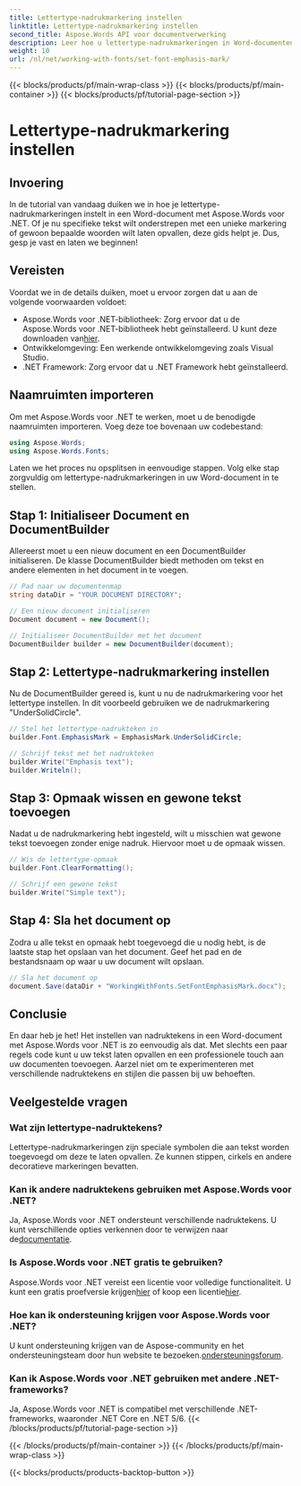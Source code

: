 ```yaml
---
title: Lettertype-nadrukmarkering instellen
linktitle: Lettertype-nadrukmarkering instellen
second_title: Aspose.Words API voor documentverwerking
description: Leer hoe u lettertype-nadrukmarkeringen in Word-documenten instelt met Aspose.Words voor .NET met deze gedetailleerde, stapsgewijze handleiding. Perfect voor .NET-ontwikkelaars.
weight: 10
url: /nl/net/working-with-fonts/set-font-emphasis-mark/
---
```


{{< blocks/products/pf/main-wrap-class >}}
{{< blocks/products/pf/main-container >}}
{{< blocks/products/pf/tutorial-page-section >}}

# Lettertype-nadrukmarkering instellen

## Invoering

In de tutorial van vandaag duiken we in hoe je lettertype-nadrukmarkeringen instelt in een Word-document met Aspose.Words voor .NET. Of je nu specifieke tekst wilt onderstrepen met een unieke markering of gewoon bepaalde woorden wilt laten opvallen, deze gids helpt je. Dus, gesp je vast en laten we beginnen!

## Vereisten

Voordat we in de details duiken, moet u ervoor zorgen dat u aan de volgende voorwaarden voldoet:

-  Aspose.Words voor .NET-bibliotheek: Zorg ervoor dat u de Aspose.Words voor .NET-bibliotheek hebt geïnstalleerd. U kunt deze downloaden van[hier](https://releases.aspose.com/words/net/).
- Ontwikkelomgeving: Een werkende ontwikkelomgeving zoals Visual Studio.
- .NET Framework: Zorg ervoor dat u .NET Framework hebt geïnstalleerd.

## Naamruimten importeren

Om met Aspose.Words voor .NET te werken, moet u de benodigde naamruimten importeren. Voeg deze toe bovenaan uw codebestand:

```csharp
using Aspose.Words;
using Aspose.Words.Fonts;
```

Laten we het proces nu opsplitsen in eenvoudige stappen. Volg elke stap zorgvuldig om lettertype-nadrukmarkeringen in uw Word-document in te stellen.

## Stap 1: Initialiseer Document en DocumentBuilder

Allereerst moet u een nieuw document en een DocumentBuilder initialiseren. De klasse DocumentBuilder biedt methoden om tekst en andere elementen in het document in te voegen.

```csharp
// Pad naar uw documentenmap
string dataDir = "YOUR DOCUMENT DIRECTORY";

// Een nieuw document initialiseren
Document document = new Document();

// Initialiseer DocumentBuilder met het document
DocumentBuilder builder = new DocumentBuilder(document);
```

## Stap 2: Lettertype-nadrukmarkering instellen

Nu de DocumentBuilder gereed is, kunt u nu de nadrukmarkering voor het lettertype instellen. In dit voorbeeld gebruiken we de nadrukmarkering "UnderSolidCircle".

```csharp
// Stel het lettertype-nadrukteken in
builder.Font.EmphasisMark = EmphasisMark.UnderSolidCircle;

// Schrijf tekst met het nadrukteken
builder.Write("Emphasis text");
builder.Writeln();
```

## Stap 3: Opmaak wissen en gewone tekst toevoegen

Nadat u de nadrukmarkering hebt ingesteld, wilt u misschien wat gewone tekst toevoegen zonder enige nadruk. Hiervoor moet u de opmaak wissen.

```csharp
// Wis de lettertype-opmaak
builder.Font.ClearFormatting();

// Schrijf een gewone tekst
builder.Write("Simple text");
```

## Stap 4: Sla het document op

Zodra u alle tekst en opmaak hebt toegevoegd die u nodig hebt, is de laatste stap het opslaan van het document. Geef het pad en de bestandsnaam op waar u uw document wilt opslaan.

```csharp
// Sla het document op
document.Save(dataDir + "WorkingWithFonts.SetFontEmphasisMark.docx");
```

## Conclusie

En daar heb je het! Het instellen van nadruktekens in een Word-document met Aspose.Words voor .NET is zo eenvoudig als dat. Met slechts een paar regels code kunt u uw tekst laten opvallen en een professionele touch aan uw documenten toevoegen. Aarzel niet om te experimenteren met verschillende nadruktekens en stijlen die passen bij uw behoeften.

## Veelgestelde vragen

### Wat zijn lettertype-nadruktekens?

Lettertype-nadrukmarkeringen zijn speciale symbolen die aan tekst worden toegevoegd om deze te laten opvallen. Ze kunnen stippen, cirkels en andere decoratieve markeringen bevatten.

### Kan ik andere nadruktekens gebruiken met Aspose.Words voor .NET?

 Ja, Aspose.Words voor .NET ondersteunt verschillende nadruktekens. U kunt verschillende opties verkennen door te verwijzen naar de[documentatie](https://reference.aspose.com/words/net/).

### Is Aspose.Words voor .NET gratis te gebruiken?

 Aspose.Words voor .NET vereist een licentie voor volledige functionaliteit. U kunt een gratis proefversie krijgen[hier](https://releases.aspose.com/) of koop een licentie[hier](https://purchase.aspose.com/buy).

### Hoe kan ik ondersteuning krijgen voor Aspose.Words voor .NET?

 U kunt ondersteuning krijgen van de Aspose-community en het ondersteuningsteam door hun website te bezoeken.[ondersteuningsforum](https://forum.aspose.com/c/words/8).

### Kan ik Aspose.Words voor .NET gebruiken met andere .NET-frameworks?

Ja, Aspose.Words voor .NET is compatibel met verschillende .NET-frameworks, waaronder .NET Core en .NET 5/6.
{{< /blocks/products/pf/tutorial-page-section >}}

{{< /blocks/products/pf/main-container >}}
{{< /blocks/products/pf/main-wrap-class >}}

{{< blocks/products/products-backtop-button >}}
